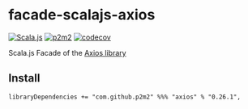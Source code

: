 # facade-scalajs-axios
[![Scala.js](https://www.scala-js.org/assets/badges/scalajs-1.6.0.svg)](https://www.scala-js.org)
[![p2m2](https://circleci.com/gh/p2m2/facade-scalajs-axios.svg?style=shield)](https://app.circleci.com/pipelines/github/p2m2)
[![codecov](https://codecov.io/gh/p2m2/facade-scalajs-axios/branch/develop/graph/badge.svg)](https://codecov.io/gh/p2m2/facade-scalajs-axios.js)

Scala.js Facade of the [Axios library](hhttps://github.com/axios/axios)

## Install

```
libraryDependencies += "com.github.p2m2" %%% "axios" % "0.26.1",
```
